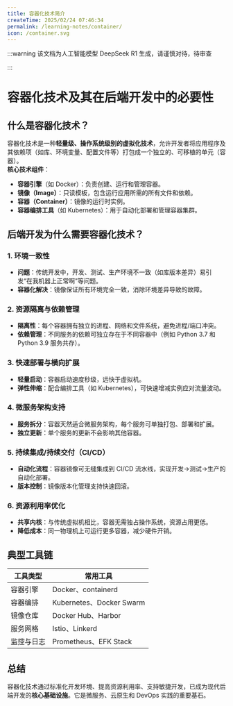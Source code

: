 ```yaml
---
title: 容器化技术简介
createTime: 2025/02/24 07:46:34
permalink: /learning-notes/container/
icon: /container.svg
---
```

:::warning 该文档为人工智能模型 DeepSeek R1 生成，请谨慎对待，待审查

:::

# 容器化技术及其在后端开发中的必要性

## 什么是容器化技术？
容器化技术是一种**轻量级、操作系统级别的虚拟化技术**，允许开发者将应用程序及其依赖项（如库、环境变量、配置文件等）打包成一个独立的、可移植的单元（容器）。  
**核心技术组件**：
- **容器引擎**（如 Docker）：负责创建、运行和管理容器。
- **镜像（Image）**：只读模板，包含运行应用所需的所有文件和依赖。
- **容器（Container）**：镜像的运行时实例。
- **容器编排工具**（如 Kubernetes）：用于自动化部署和管理容器集群。

## 后端开发为什么需要容器化技术？

### 1. 环境一致性
- **问题**：传统开发中，开发、测试、生产环境不一致（如库版本差异）易引发“在我机器上正常啊”等问题。
- **容器化解决**：镜像保证所有环境完全一致，消除环境差异导致的故障。

### 2. 资源隔离与依赖管理
- **隔离性**：每个容器拥有独立的进程、网络和文件系统，避免进程/端口冲突。
- **依赖管理**：不同服务的依赖可独立存在于不同容器中（例如 Python 3.7 和 Python 3.9 服务共存）。

### 3. 快速部署与横向扩展
- **轻量启动**：容器启动速度秒级，远快于虚拟机。
- **弹性伸缩**：配合编排工具（如 Kubernetes），可快速增减实例应对流量波动。

### 4. 微服务架构支持
- **服务拆分**：容器天然适合微服务架构，每个服务可单独打包、部署和扩展。
- **独立更新**：单个服务的更新不会影响其他容器。

### 5. 持续集成/持续交付（CI/CD）
- **自动化流程**：容器镜像可无缝集成到 CI/CD 流水线，实现开发→测试→生产的自动化部署。
- **版本控制**：镜像版本化管理支持快速回滚。

### 6. 资源利用率优化
- **共享内核**：与传统虚拟机相比，容器无需独占操作系统，资源占用更低。
- **降低成本**：同一物理机上可运行更多容器，减少硬件开销。

## 典型工具链
| 工具类型         | 常用工具                     |
|------------------|-----------------------------|
| 容器引擎         | Docker、containerd          |
| 容器编排         | Kubernetes、Docker Swarm    |
| 镜像仓库         | Docker Hub、Harbor          |
| 服务网格         | Istio、Linkerd              |
| 监控与日志       | Prometheus、EFK Stack       |

## 总结
容器化技术通过标准化开发环境、提高资源利用率、支持敏捷开发，已成为现代后端开发的**核心基础设施**。它是微服务、云原生和 DevOps 实践的重要基石。